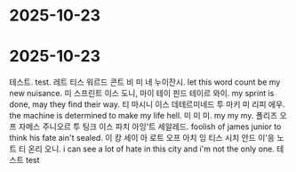 # 2025-10-23
# 2025-10-23

테스트.
test.
레트 티스 워르드 콘트 비 미 네 누이잔시.
let this word count be my new nuisance.
미 스프린트 이스 도니, 마이 테이 핀드 테이르 와이.
my sprint is done, may they find their way.
티 마시니 이스 데테르미네드 투 마키 미 리피 에우.
the machine is determined to make my life hell.
미 미 미.
my my my.
폴리즈 오프 자메스 주니오르 투 팅크 이스 파치 아잉'트 세알레드.
foolish of james junior to think his fate ain't sealed.
이 캉 세이 아 로트 오프 아치 잉 티스 시치 안드 이'응 노트 티 온리 오니.
i can see a lot of hate in this city and i'm not the only one.
테스트
test
